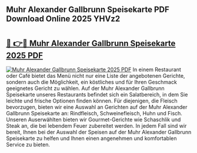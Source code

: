 ## Muhr Alexander Gallbrunn Speisekarte PDF Download Online 2025 YHVz2

# <h2><a href="http://gcdvqhl.nevu.top/?p=Muhr+Alexander+Gallbrunn+Speisekarte">🔗 👉🔴 Muhr Alexander Gallbrunn Speisekarte 2025 PDF</a></h2>

[![Muhr Alexander Gallbrunn Speisekarte 2025 PDF](https://i.imgur.com/dBaPXMq.png)](http://gcdvqhl.nevu.top/?p=Muhr+Alexander+Gallbrunn+Speisekarte)
In einem Restaurant oder Café bietet das Menü nicht nur eine Liste der angebotenen Gerichte, sondern auch die Möglichkeit, ein köstliches und für Ihren Geschmack geeignetes Gericht zu wählen. Auf der Muhr Alexander Gallbrunn Speisekarte unseres Restaurants befindet sich ein Salatbereich, in dem Sie leichte und frische Optionen finden können. Für diejenigen, die Fleisch bevorzugen, bieten wir eine Auswahl an Gerichten auf der Muhr Alexander Gallbrunn Speisekarte an: Rindfleisch, Schweinefleisch, Huhn und Fisch. Unseren Auserwählten bieten wir Gourmet-Gerichte wie Schaschlik und Steak an, die bei lebendem Feuer zubereitet werden. In jedem Fall sind wir bereit, Ihnen bei der Auswahl der Speisen auf der Muhr Alexander Gallbrunn Speisekarte zu helfen und Ihnen einen angenehmen und komfortablen Service zu bieten.
